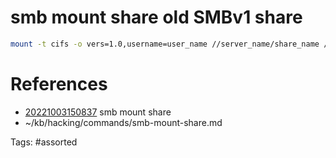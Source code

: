 # smb mount share old SMBv1 share
```bash
mount -t cifs -o vers=1.0,username=user_name //server_name/share_name /mnt/
```

# References
- [20221003150837](/zet/20221003150837/) smb mount share
- ~/kb/hacking/commands/smb-mount-share.md

Tags:
    #assorted

